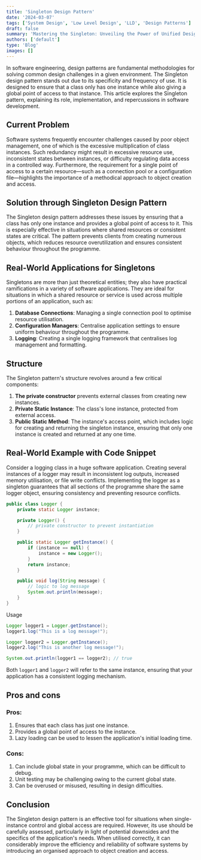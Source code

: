 ```yaml
---
title: 'Singleton Design Pattern'
date: '2024-03-07'
tags: ['System Design', 'Low Level Design', 'LLD', 'Design Patterns']
draft: false
summary: 'Mastering the Singleton: Unveiling the Power of Unified Design in Software Architecture'
authors: ['default']
type: 'Blog'
images: []
---
```


In software engineering, design patterns are fundamental methodologies for solving common design challenges in a given environment. The Singleton design pattern stands out due to its specificity and frequency of use. It is designed to ensure that a class only has one instance while also giving a global point of access to that instance. This article explores the Singleton pattern, explaining its role, implementation, and repercussions in software development.

## Current Problem

Software systems frequently encounter challenges caused by poor object management, one of which is the excessive multiplication of class instances. Such redundancy might result in excessive resource use, inconsistent states between instances, or difficulty regulating data access in a controlled way. Furthermore, the requirement for a single point of access to a certain resource—such as a connection pool or a configuration file—highlights the importance of a methodical approach to object creation and access.

## Solution through Singleton Design Pattern

The Singleton design pattern addresses these issues by ensuring that a class has only one instance and provides a global point of access to it. This is especially effective in situations where shared resources or consistent states are critical. The pattern prevents clients from creating numerous objects, which reduces resource overutilization and ensures consistent behaviour throughout the programme.

## Real-World Applications for Singletons

Singletons are more than just theoretical entities; they also have practical ramifications in a variety of software applications. They are ideal for situations in which a shared resource or service is used across multiple portions of an application, such as:

1. **Database Connections**: Managing a single connection pool to optimise resource utilisation.
2. **Configuration Managers**: Centralise application settings to ensure uniform behaviour throughout the programme.
3. **Logging**: Creating a single logging framework that centralises log management and formatting.

## Structure

The Singleton pattern's structure revolves around a few critical components:

1. **The private constructor** prevents external classes from creating new instances.
2. **Private Static Instance**: The class's lone instance, protected from external access.
3. **Public Static Method**: The instance's access point, which includes logic for creating and returning the singleton instance, ensuring that only one instance is created and returned at any one time.

## Real-World Example with Code Snippet

Consider a logging class in a huge software application. Creating several instances of a logger may result in inconsistent log outputs, increased memory utilisation, or file write conflicts. Implementing the logger as a singleton guarantees that all sections of the programme share the same logger object, ensuring consistency and preventing resource conflicts.

```Java
public class Logger {
    private static Logger instance;

    private Logger() {
        // private constructor to prevent instantiation
    }

    public static Logger getInstance() {
        if (instance == null) {
            instance = new Logger();
        }
        return instance;
    }

    public void log(String message) {
        // logic to log message
        System.out.println(message);
    }
}
```

Usage

```Java
Logger logger1 = Logger.getInstance();
logger1.log("This is a log message!");

Logger logger2 = Logger.getInstance();
logger2.log("This is another log message!");

System.out.println(logger1 == logger2); // true
```

Both `logger1` and `logger2` will refer to the same instance, ensuring that your application has a consistent logging mechanism.

## Pros and cons

### Pros:

1. Ensures that each class has just one instance.
2. Provides a global point of access to the instance.
3. Lazy loading can be used to lessen the application's initial loading time.

### Cons:

1. Can include global state in your programme, which can be difficult to debug.
2. Unit testing may be challenging owing to the current global state.
3. Can be overused or misused, resulting in design difficulties.

## Conclusion

The Singleton design pattern is an effective tool for situations when single-instance control and global access are required. However, its use should be carefully assessed, particularly in light of potential downsides and the specifics of the application's needs. When utilised correctly, it can considerably improve the efficiency and reliability of software systems by introducing an organised approach to object creation and access.

